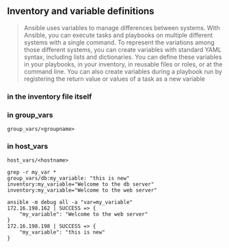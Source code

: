 ## Inventory and variable definitions

> Ansible uses variables to manage differences between systems. With Ansible, you can execute tasks and playbooks on multiple different systems with a single command. To represent the variations among those different systems, you can create variables with standard YAML syntax, including lists and dictionaries. You can define these variables in your playbooks, in your inventory, in reusable files or roles, or at the command line. You can also create variables during a playbook run by registering the return value or values of a task as a new variable


### in the inventory file itself

### in group_vars

~~~
group_vars/<groupname>
~~~

### in host_vars

~~~
host_vars/<hostname>
~~~


~~~
grep -r my_var *
group_vars/db:my_variable: "this is new"
inventory:my_variable="Welcome to the db server"
inventory:my_variable="Welcome to the web server"

ansible -m debug all -a "var=my_variable"
172.16.198.162 | SUCCESS => {
    "my_variable": "Welcome to the web server"
}
172.16.198.198 | SUCCESS => {
    "my_variable": "this is new"
}
~~~